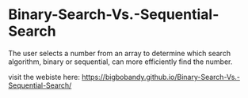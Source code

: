 # Binary-Search-Vs.-Sequential-Search
The user selects a number from an array to determine which search algorithm, binary or sequential, can more efficiently find the number.

visit the webiste here:
https://bigbobandy.github.io/Binary-Search-Vs.-Sequential-Search/
